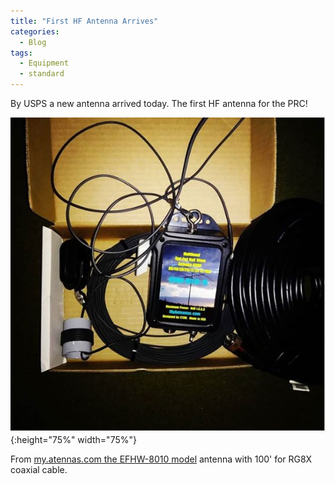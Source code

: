 ```yaml
---
title: "First HF Antenna Arrives"
categories:
  - Blog
tags:
  - Equipment
  - standard
---
```


By USPS a new antenna arrived today.  The first HF antenna for the PRC!

![EFHW-8010](/assets/images/firstHFradio_cap.jpg){:height="75%" width="75%"}


From [my.atennas.com the EFHW-8010 model][1] antenna with 100' for RG8X coaxial cable.


[1]: https://myantennas.com/wp/product/efhw-8010/

